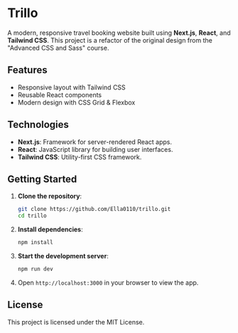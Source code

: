 # Trillo

A modern, responsive travel booking website built using **Next.js**, **React**, and **Tailwind CSS**. This project is a refactor of the original design from the "Advanced CSS and Sass" course.

## Features

- Responsive layout with Tailwind CSS
- Reusable React components
- Modern design with CSS Grid & Flexbox

## Technologies

- **Next.js**: Framework for server-rendered React apps.
- **React**: JavaScript library for building user interfaces.
- **Tailwind CSS**: Utility-first CSS framework.

## Getting Started

1. **Clone the repository**:
    ```bash
    git clone https://github.com/Ella0110/trillo.git
    cd trillo
    ```

2. **Install dependencies**:
    ```bash
    npm install
    ```

3. **Start the development server**:
    ```bash
    npm run dev
    ```

4. Open `http://localhost:3000` in your browser to view the app.

## License

This project is licensed under the MIT License.